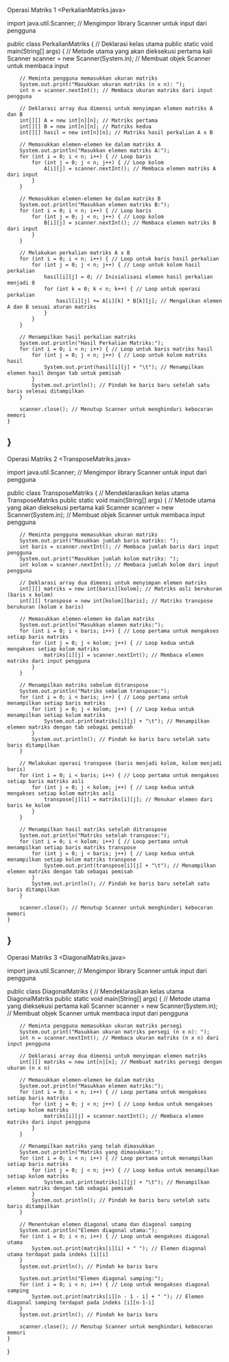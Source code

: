 Operasi Matriks 1 <PerkalianMatriks.java>


import java.util.Scanner; // Mengimpor library Scanner untuk input dari pengguna

public class PerkalianMatriks { // Deklarasi kelas utama
    public static void main(String[] args) { // Metode utama yang akan dieksekusi pertama kali
        Scanner scanner = new Scanner(System.in); // Membuat objek Scanner untuk membaca input

        // Meminta pengguna memasukkan ukuran matriks
        System.out.print("Masukkan ukuran matriks (n x n): ");
        int n = scanner.nextInt(); // Membaca ukuran matriks dari input pengguna

        // Deklarasi array dua dimensi untuk menyimpan elemen matriks A dan B
        int[][] A = new int[n][n]; // Matriks pertama
        int[][] B = new int[n][n]; // Matriks kedua
        int[][] hasil = new int[n][n]; // Matriks hasil perkalian A x B

        // Memasukkan elemen-elemen ke dalam matriks A
        System.out.println("Masukkan elemen matriks A:");
        for (int i = 0; i < n; i++) { // Loop baris
            for (int j = 0; j < n; j++) { // Loop kolom
                A[i][j] = scanner.nextInt(); // Membaca elemen matriks A dari input
            }
        }

        // Memasukkan elemen-elemen ke dalam matriks B
        System.out.println("Masukkan elemen matriks B:");
        for (int i = 0; i < n; i++) { // Loop baris
            for (int j = 0; j < n; j++) { // Loop kolom
                B[i][j] = scanner.nextInt(); // Membaca elemen matriks B dari input
            }
        }

        // Melakukan perkalian matriks A x B
        for (int i = 0; i < n; i++) { // Loop untuk baris hasil perkalian
            for (int j = 0; j < n; j++) { // Loop untuk kolom hasil perkalian
                hasil[i][j] = 0; // Inisialisasi elemen hasil perkalian menjadi 0
                for (int k = 0; k < n; k++) { // Loop untuk operasi perkalian
                    hasil[i][j] += A[i][k] * B[k][j]; // Mengalikan elemen A dan B sesuai aturan matriks
                }
            }
        }

        // Menampilkan hasil perkalian matriks
        System.out.println("Hasil Perkalian Matriks:");
        for (int i = 0; i < n; i++) { // Loop untuk baris matriks hasil
            for (int j = 0; j < n; j++) { // Loop untuk kolom matriks hasil
                System.out.print(hasil[i][j] + "\t"); // Menampilkan elemen hasil dengan tab untuk pemisah
            }
            System.out.println(); // Pindah ke baris baru setelah satu baris selesai ditampilkan
        }

        scanner.close(); // Menutup Scanner untuk menghindari kebocoran memori
    }
}
----------------------------------------------------------------------------------------------------------------------------------------------------------
Operasi Matriks 2 <TransposeMatriks.java>


import java.util.Scanner; // Mengimpor library Scanner untuk input dari pengguna

public class TransposeMatriks { // Mendeklarasikan kelas utama TransposeMatriks
    public static void main(String[] args) { // Metode utama yang akan dieksekusi pertama kali
        Scanner scanner = new Scanner(System.in); // Membuat objek Scanner untuk membaca input pengguna

        // Meminta pengguna memasukkan ukuran matriks
        System.out.print("Masukkan jumlah baris matriks: ");
        int baris = scanner.nextInt(); // Membaca jumlah baris dari input pengguna
        System.out.print("Masukkan jumlah kolom matriks: ");
        int kolom = scanner.nextInt(); // Membaca jumlah kolom dari input pengguna

        // Deklarasi array dua dimensi untuk menyimpan elemen matriks
        int[][] matriks = new int[baris][kolom]; // Matriks asli berukuran (baris x kolom)
        int[][] transpose = new int[kolom][baris]; // Matriks transpose berukuran (kolom x baris)

        // Memasukkan elemen-elemen ke dalam matriks
        System.out.println("Masukkan elemen matriks:");
        for (int i = 0; i < baris; i++) { // Loop pertama untuk mengakses setiap baris matriks
            for (int j = 0; j < kolom; j++) { // Loop kedua untuk mengakses setiap kolom matriks
                matriks[i][j] = scanner.nextInt(); // Membaca elemen matriks dari input pengguna
            }
        }

        // Menampilkan matriks sebelum ditranspose
        System.out.println("Matriks sebelum transpose:");
        for (int i = 0; i < baris; i++) { // Loop pertama untuk menampilkan setiap baris matriks
            for (int j = 0; j < kolom; j++) { // Loop kedua untuk menampilkan setiap kolom matriks
                System.out.print(matriks[i][j] + "\t"); // Menampilkan elemen matriks dengan tab sebagai pemisah
            }
            System.out.println(); // Pindah ke baris baru setelah satu baris ditampilkan
        }

        // Melakukan operasi transpose (baris menjadi kolom, kolom menjadi baris)
        for (int i = 0; i < baris; i++) { // Loop pertama untuk mengakses setiap baris matriks asli
            for (int j = 0; j < kolom; j++) { // Loop kedua untuk mengakses setiap kolom matriks asli
                transpose[j][i] = matriks[i][j]; // Menukar elemen dari baris ke kolom
            }
        }

        // Menampilkan hasil matriks setelah ditranspose
        System.out.println("Matriks setelah transpose:");
        for (int i = 0; i < kolom; i++) { // Loop pertama untuk menampilkan setiap baris matriks transpose
            for (int j = 0; j < baris; j++) { // Loop kedua untuk menampilkan setiap kolom matriks transpose
                System.out.print(transpose[i][j] + "\t"); // Menampilkan elemen matriks dengan tab sebagai pemisah
            }
            System.out.println(); // Pindah ke baris baru setelah satu baris ditampilkan
        }

        scanner.close(); // Menutup Scanner untuk menghindari kebocoran memori
    }
}
----------------------------------------------------------------------------------------------------------------------------------------------------------
Operasi Matriks 3 <DiagonalMatriks.java>


import java.util.Scanner; // Mengimpor library Scanner untuk input dari pengguna

public class DiagonalMatriks { // Mendeklarasikan kelas utama DiagonalMatriks
    public static void main(String[] args) { // Metode utama yang dieksekusi pertama kali
        Scanner scanner = new Scanner(System.in); // Membuat objek Scanner untuk membaca input dari pengguna

        // Meminta pengguna memasukkan ukuran matriks persegi
        System.out.print("Masukkan ukuran matriks persegi (n x n): ");
        int n = scanner.nextInt(); // Membaca ukuran matriks (n x n) dari input pengguna

        // Deklarasi array dua dimensi untuk menyimpan elemen matriks
        int[][] matriks = new int[n][n]; // Membuat matriks persegi dengan ukuran (n x n)

        // Memasukkan elemen-elemen ke dalam matriks
        System.out.println("Masukkan elemen matriks:");
        for (int i = 0; i < n; i++) { // Loop pertama untuk mengakses setiap baris matriks
            for (int j = 0; j < n; j++) { // Loop kedua untuk mengakses setiap kolom matriks
                matriks[i][j] = scanner.nextInt(); // Membaca elemen matriks dari input pengguna
            }
        }

        // Menampilkan matriks yang telah dimasukkan
        System.out.println("Matriks yang dimasukkan:");
        for (int i = 0; i < n; i++) { // Loop pertama untuk menampilkan setiap baris matriks
            for (int j = 0; j < n; j++) { // Loop kedua untuk menampilkan setiap kolom matriks
                System.out.print(matriks[i][j] + "\t"); // Menampilkan elemen matriks dengan tab sebagai pemisah
            }
            System.out.println(); // Pindah ke baris baru setelah satu baris ditampilkan
        }

        // Menentukan elemen diagonal utama dan diagonal samping
        System.out.println("Elemen diagonal utama:");
        for (int i = 0; i < n; i++) { // Loop untuk mengakses diagonal utama
            System.out.print(matriks[i][i] + " "); // Elemen diagonal utama terdapat pada indeks [i][i]
        }
        System.out.println(); // Pindah ke baris baru

        System.out.println("Elemen diagonal samping:");
        for (int i = 0; i < n; i++) { // Loop untuk mengakses diagonal samping
            System.out.print(matriks[i][n - 1 - i] + " "); // Elemen diagonal samping terdapat pada indeks [i][n-1-i]
        }
        System.out.println(); // Pindah ke baris baru

        scanner.close(); // Menutup Scanner untuk menghindari kebocoran memori
    }
}
